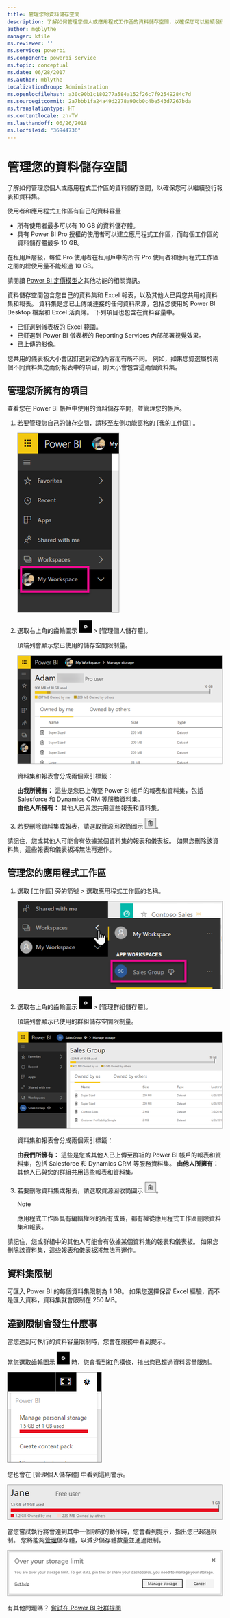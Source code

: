 ```yaml
---
title: 管理您的資料儲存空間
description: 了解如何管理您個人或應用程式工作區的資料儲存空間，以確保您可以繼續發行報表和資料集。
author: mgblythe
manager: kfile
ms.reviewer: ''
ms.service: powerbi
ms.component: powerbi-service
ms.topic: conceptual
ms.date: 06/28/2017
ms.author: mblythe
LocalizationGroup: Administration
ms.openlocfilehash: a30c90b1c180277a584a152f26c7f92549284c7d
ms.sourcegitcommit: 2a7bbb1fa24a49d2278a90cb0c4be543d7267bda
ms.translationtype: HT
ms.contentlocale: zh-TW
ms.lasthandoff: 06/26/2018
ms.locfileid: "36944736"
---
```

# <a name="manage-your-data-storage"></a>管理您的資料儲存空間
了解如何管理您個人或應用程式工作區的資料儲存空間，以確保您可以繼續發行報表和資料集。

使用者和應用程式工作區有自己的資料容量

* 所有使用者最多可以有 10 GB 的資料儲存體。
* 具有 Power BI Pro 授權的使用者可以建立應用程式工作區，而每個工作區的資料儲存體最多 10 GB。

在租用戶層級，每位 Pro 使用者在租用戶中的所有 Pro 使用者和應用程式工作區之間的總使用量不能超過 10 GB。

請閱讀 [Power BI 定價模型](https://powerbi.microsoft.com/pricing)之其他功能的相關資訊。

資料儲存空間包含您自己的資料集和 Excel 報表，以及其他人已與您共用的資料集和報表。 資料集是您已上傳或連接的任何資料來源，包括您使用的 Power BI Desktop 檔案和 Excel 活頁簿。 下列項目也包含在資料容量中。

* 已釘選到儀表板的 Excel 範圍。
* 已釘選到 Power BI 儀表板的 Reporting Services 內部部署視覺效果。
* 已上傳的影像。

您共用的儀表板大小會因釘選到它的內容而有所不同。 例如，如果您釘選屬於兩個不同資料集之兩份報表中的項目，則大小會包含這兩個資料集。

<a name="manage"/>

## <a name="manage-items-owned-by-you"></a>管理您所擁有的項目
查看您在 Power BI 帳戶中使用的資料儲存空間，並管理您的帳戶。

1. 若要管理您自己的儲存空間，請移至左側功能窗格的 [我的工作區] 。
   
    ![](media/service-admin-manage-your-data-storage-in-power-bi/pbi_myworkspace.png)
2. 選取右上角的齒輪圖示 ![](media/service-admin-manage-your-data-storage-in-power-bi/pbi_gearicon.png) \> [管理個人儲存體]。
   
    頂端列會顯示您已使用的儲存空間限制量。
   
    ![](media/service-admin-manage-your-data-storage-in-power-bi/pbi_persnlstorage.png)
   
    資料集和報表會分成兩個索引標籤：
   
    **由我所擁有：** 這些是您已上傳至 Power BI 帳戶的報表和資料集，包括 Salesforce 和 Dynamics CRM 等服務資料集。  
    **由他人所擁有：** 其他人已與您共用這些報表和資料集。
3. 若要刪除資料集或報表，請選取資源回收筒圖示 ![](media/service-admin-manage-your-data-storage-in-power-bi/pbi_deleteicon.png)。

請記住，您或其他人可能會有依據某個資料集的報表和儀表板。 如果您刪除該資料集，這些報表和儀表板將無法再運作。

## <a name="manage-your-app-workspace"></a>管理您的應用程式工作區
1. 選取 [工作區] 旁的箭號 \> 選取應用程式工作區的名稱。
   
    ![](media/service-admin-manage-your-data-storage-in-power-bi/pbi_groupworkspaces.png)
2. 選取右上角的齒輪圖示 ![](media/service-admin-manage-your-data-storage-in-power-bi/pbi_gearicon.png) \> [管理群組儲存體]。
   
    頂端列會顯示已使用的群組儲存空間限制量。
   
    ![](media/service-admin-manage-your-data-storage-in-power-bi/pbi_groupstorage.png)
   
    資料集和報表會分成兩個索引標籤：
   
    **由我們所擁有：** 這些是您或其他人已上傳至群組的 Power BI 帳戶的報表和資料集，包括 Salesforce 和 Dynamics CRM 等服務資料集。
    **由他人所擁有：** 其他人已與您的群組共用這些報表和資料集。
3. 若要刪除資料集或報表，請選取資源回收筒圖示 ![](media/service-admin-manage-your-data-storage-in-power-bi/pbi_deleteicon.png)。
   
   > [!NOTE]
   > 應用程式工作區具有編輯權限的所有成員，都有權從應用程式工作區刪除資料集和報表。
   > 
   > 

請記住，您或群組中的其他人可能會有依據某個資料集的報表和儀表板。 如果您刪除該資料集，這些報表和儀表板將無法再運作。

## <a name="dataset-limits"></a>資料集限制
可匯入 Power BI 的每個資料集限制為 1 GB。 如果您選擇保留 Excel 經驗，而不是匯入資料，資料集就會限制在 250 MB。

## <a name="what-happens-when-you-hit-a-limit"></a>達到限制會發生什麼事
當您達到可執行的資料容量限制時，您會在服務中看到提示。 

當您選取齒輪圖示 ![](media/service-admin-manage-your-data-storage-in-power-bi/pbi_gearicon.png) 時，您會看到紅色橫條，指出您已超過資料容量限制。

![](media/service-admin-manage-your-data-storage-in-power-bi/manage-storage-limit.png)

您也會在 [管理個人儲存體] 中看到這則警示。

 ![](media/service-admin-manage-your-data-storage-in-power-bi/manage-storage-limit2.png)

 當您嘗試執行將會達到其中一個限制的動作時，您會看到提示，指出您已超過限制。 您將能夠[管理](#manage)儲存體，以減少儲存體數量並通過限制。

 ![](media/service-admin-manage-your-data-storage-in-power-bi/powerbi-pro-over-limit.png)

 有其他問題嗎？ [嘗試在 Power BI 社群提問](http://community.powerbi.com/)

